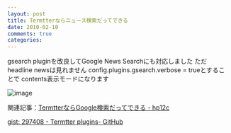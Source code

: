 ```yaml
---
layout: post
title: Termtterならニュース検索だってできる
date: 2010-02-10
comments: true
categories:
---
```



gsearch pluginを改良してGoogle News Searchにも対応しました
ただheadline newsは見れません
config.plugins.gsearch.verbose = trueとすることで
contents表示モードになります

![image](http://img.f.hatena.ne.jp/images/fotolife/k/keyesberry/20100210/20100210153209.png)


関連記事：[TermtterならGoogle検索だってできる - hp12c ](/2010/02/07/Termtter-Google-hp12c/)

[gist: 297408 - Termtter plugins- GitHub](http://gist.github.com/297408)
